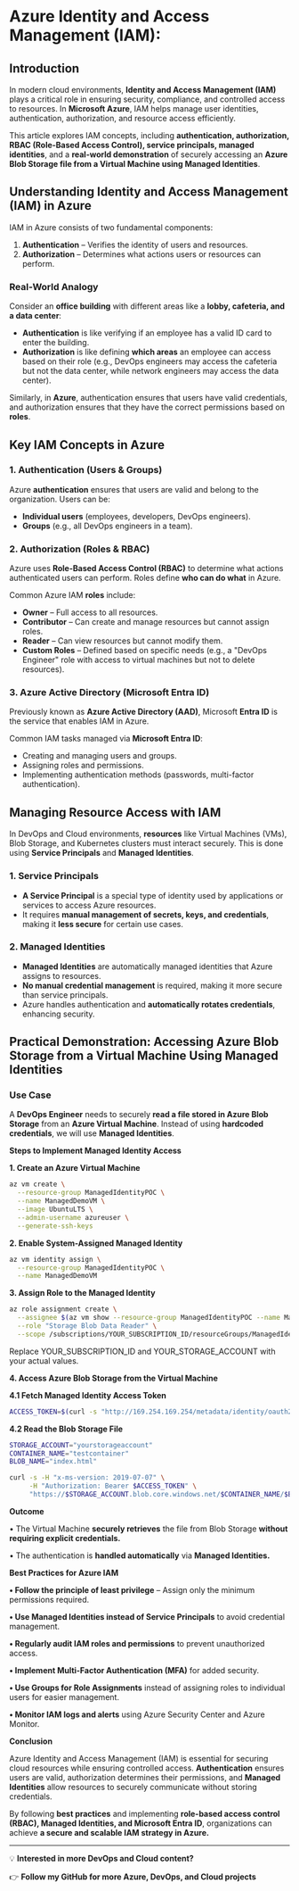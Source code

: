 # Azure Identity and Access Management (IAM): # 

## Introduction  
In modern cloud environments, **Identity and Access Management (IAM)** plays a critical role in ensuring security, compliance, and controlled access to resources. In **Microsoft Azure**, IAM helps manage user identities, authentication, authorization, and resource access efficiently.  

This article explores IAM concepts, including **authentication, authorization, RBAC (Role-Based Access Control), service principals, managed identities**, and a **real-world demonstration** of securely accessing an **Azure Blob Storage file from a Virtual Machine using Managed Identities**.  

## Understanding Identity and Access Management (IAM) in Azure  
IAM in Azure consists of two fundamental components:  

1. **Authentication** – Verifies the identity of users and resources.  
2. **Authorization** – Determines what actions users or resources can perform.  

### Real-World Analogy  
Consider an **office building** with different areas like a **lobby, cafeteria, and a data center**:  

- **Authentication** is like verifying if an employee has a valid ID card to enter the building.  
- **Authorization** is like defining **which areas** an employee can access based on their role (e.g., DevOps engineers may access the cafeteria but not the data center, while network engineers may access the data center).  

Similarly, in **Azure**, authentication ensures that users have valid credentials, and authorization ensures that they have the correct permissions based on **roles**.

## Key IAM Concepts in Azure  

### 1. **Authentication** (Users & Groups)  
Azure **authentication** ensures that users are valid and belong to the organization. Users can be:  
- **Individual users** (employees, developers, DevOps engineers).  
- **Groups** (e.g., all DevOps engineers in a team).  

### 2. **Authorization** (Roles & RBAC)  
Azure uses **Role-Based Access Control (RBAC)** to determine what actions authenticated users can perform. Roles define **who can do what** in Azure.  

Common Azure IAM **roles** include:  
- **Owner** – Full access to all resources.  
- **Contributor** – Can create and manage resources but cannot assign roles.  
- **Reader** – Can view resources but cannot modify them.  
- **Custom Roles** – Defined based on specific needs (e.g., a "DevOps Engineer" role with access to virtual machines but not to delete resources).  

### 3. **Azure Active Directory (Microsoft Entra ID)**  
Previously known as **Azure Active Directory (AAD)**, Microsoft **Entra ID** is the service that enables IAM in Azure.  

Common IAM tasks managed via **Microsoft Entra ID**:  
- Creating and managing users and groups.  
- Assigning roles and permissions.  
- Implementing authentication methods (passwords, multi-factor authentication).  

## Managing Resource Access with IAM  

In DevOps and Cloud environments, **resources** like Virtual Machines (VMs), Blob Storage, and Kubernetes clusters must interact securely. This is done using **Service Principals** and **Managed Identities**.

### 1. **Service Principals**  
- **A Service Principal** is a special type of identity used by applications or services to access Azure resources.  
- It requires **manual management of secrets, keys, and credentials**, making it **less secure** for certain use cases.  

### 2. **Managed Identities**  
- **Managed Identities** are automatically managed identities that Azure assigns to resources.  
- **No manual credential management** is required, making it more secure than service principals.  
- Azure handles authentication and **automatically rotates credentials**, enhancing security.

## Practical Demonstration: Accessing Azure Blob Storage from a Virtual Machine Using Managed Identities  

### **Use Case**  
A **DevOps Engineer** needs to securely **read a file stored in Azure Blob Storage** from an **Azure Virtual Machine**. Instead of using **hardcoded credentials**, we will use **Managed Identities**.

**Steps to Implement Managed Identity Access**  

**1. Create an Azure Virtual Machine**

```sh
az vm create \
  --resource-group ManagedIdentityPOC \
  --name ManagedDemoVM \
  --image UbuntuLTS \
  --admin-username azureuser \
  --generate-ssh-keys
```

**2. Enable System-Assigned Managed Identity**

```sh
az vm identity assign \
  --resource-group ManagedIdentityPOC \
  --name ManagedDemoVM
```

**3. Assign Role to the Managed Identity**

```sh
az role assignment create \
  --assignee $(az vm show --resource-group ManagedIdentityPOC --name ManagedDemoVM --query "identity.principalId" --output tsv) \
  --role "Storage Blob Data Reader" \
  --scope /subscriptions/YOUR_SUBSCRIPTION_ID/resourceGroups/ManagedIdentityPOC/providers/Microsoft.Storage/storageAccounts/YOUR_STORAGE_ACCOUNT
```

Replace YOUR_SUBSCRIPTION_ID and YOUR_STORAGE_ACCOUNT with your actual values.

**4. Access Azure Blob Storage from the Virtual Machine**

**4.1 Fetch Managed Identity Access Token**

```sh
ACCESS_TOKEN=$(curl -s "http://169.254.169.254/metadata/identity/oauth2/token?resource=https://storage.azure.com/&api-version=2019-06-01" -H "Metadata: true" | jq -r '.access_token')
```

**4.2 Read the Blob Storage File**

```sh
STORAGE_ACCOUNT="yourstorageaccount"
CONTAINER_NAME="testcontainer"
BLOB_NAME="index.html"

curl -s -H "x-ms-version: 2019-07-07" \
     -H "Authorization: Bearer $ACCESS_TOKEN" \
     "https://$STORAGE_ACCOUNT.blob.core.windows.net/$CONTAINER_NAME/$BLOB_NAME"
```

**Outcome**

•	The Virtual Machine **securely retrieves** the file from Blob Storage **without requiring explicit credentials.**

•	The authentication is **handled automatically** via **Managed Identities.**

**Best Practices for Azure IAM**

**•	Follow the principle of least privilege** – Assign only the minimum permissions required.

**•	Use Managed Identities instead of Service Principals** to avoid credential management.

**•	Regularly audit IAM roles and permissions** to prevent unauthorized access.

**•	Implement Multi-Factor Authentication (MFA)** for added security.

**•	Use Groups for Role Assignments** instead of assigning roles to individual users for easier management.

**•	Monitor IAM logs and alerts** using Azure Security Center and Azure Monitor.

**Conclusion**

Azure Identity and Access Management (IAM) is essential for securing cloud resources while ensuring controlled access. **Authentication** ensures users are valid, authorization determines their permissions, and **Managed Identities** allow resources to securely communicate without storing credentials.

By following **best practices** and implementing **role-based access control (RBAC), Managed Identities, and Microsoft Entra ID**, organizations can achieve **a secure and scalable IAM strategy in Azure.**

---


💡 **Interested in more DevOps and Cloud content?**

👉 **Follow my GitHub for more Azure, DevOps, and Cloud projects**
